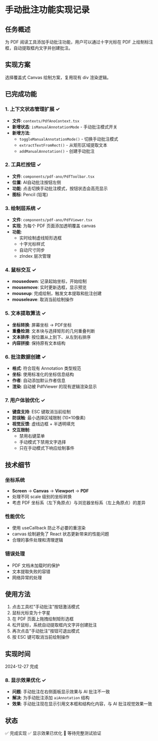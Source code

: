 # 手动批注功能实现记录

## 任务概述
为 PDF 阅读工具添加手动批注功能，用户可以通过十字光标在 PDF 上绘制标注框，自动提取框内文字并创建批注。

## 实现方案
选择覆盖式 Canvas 绘制方案，复用现有 div 渲染逻辑。

## 已完成功能

### 1. 上下文状态管理扩展 ✓
- **文件**: `contexts/PdfAnoContext.tsx`
- **新增状态**: `isManualAnnotationMode` - 手动批注模式开关
- **新增方法**: 
  - `toggleManualAnnotationMode()` - 切换手动批注模式
  - `extractTextFromRect()` - 从矩形区域提取文本
  - `addManualAnnotation()` - 创建手动批注

### 2. 工具栏按钮 ✓
- **文件**: `components/pdf-ano/PdfToolbar.tsx`
- **位置**: AI自动批注按钮左侧
- **功能**: 点击切换手动批注模式，按钮状态会高亮显示
- **图标**: Pencil (铅笔)

### 3. 绘制层系统 ✓
- **文件**: `components/pdf-ano/PdfViewer.tsx`
- **实现**: 为每个 PDF 页面添加透明覆盖 canvas
- **功能**: 
  - 实时绘制虚线矩形选框
  - 十字光标样式
  - 自动尺寸同步
  - zIndex 层次管理

### 4. 鼠标交互 ✓
- **mousedown**: 记录起始坐标，开始绘制
- **mousemove**: 实时更新选框，显示预览
- **mouseup**: 完成绘制，触发文本提取和批注创建
- **mouseleave**: 取消当前绘制操作

### 5. 文本提取算法 ✓
- **坐标转换**: 屏幕坐标 → PDF坐标
- **重叠检测**: 文本块与选择矩形的几何重叠判断
- **文本排序**: 按位置从上到下、从左到右排序
- **内容拼接**: 保持原有文本结构

### 6. 批注数据创建 ✓
- **格式**: 符合现有 Annotation 类型规范
- **坐标**: 使用标准化的坐标信息结构
- **作者**: 自动添加默认作者信息
- **渲染**: 自动被 PdfViewer 的现有逻辑渲染显示

### 7. 用户体验优化 ✓
- **键盘支持**: ESC 键取消当前绘制
- **防误触**: 最小选择区域限制 (10×10像素)
- **视觉反馈**: 虚线边框 + 半透明填充
- **交互限制**: 
  - 禁用右键菜单
  - 手动模式下禁用文字选择
  - 只在手动模式下响应绘制事件

## 技术细节

### 坐标系统
- **Screen** → **Canvas** → **Viewport** → **PDF**
- 处理不同 scale 级别的坐标转换
- 考虑 PDF 坐标系（左下角原点）与浏览器坐标系（左上角原点）的差异

### 性能优化
- 使用 useCallback 防止不必要的重渲染
- canvas 绘制避免了 React 状态更新带来的性能问题
- 合理的事件处理和清理逻辑

### 错误处理
- PDF 文档未加载时的保护
- 文本提取失败的容错
- 网络异常的处理

## 使用方法
1. 点击工具栏"手动批注"按钮激活模式
2. 鼠标光标变为十字星
3. 在 PDF 页面上拖拽绘制矩形选框
4. 松开鼠标，系统自动提取框内文字并创建批注
5. 再次点击"手动批注"按钮可退出模式
6. 按 ESC 键可取消当前绘制操作

## 实现时间
2024-12-27 完成

### 8. 显示效果优化 ✓
- **问题**: 手动批注在右侧面板显示效果与 AI 批注不一致
- **解决**: 为手动批注添加 `aiAnnotation` 结构
- **效果**: 手动批注现在显示引用文本框和结构化内容，与 AI 批注视觉效果一致

## 状态
✅ 完成实现
✅ 显示效果已优化
🔧 等待完整测试验证 